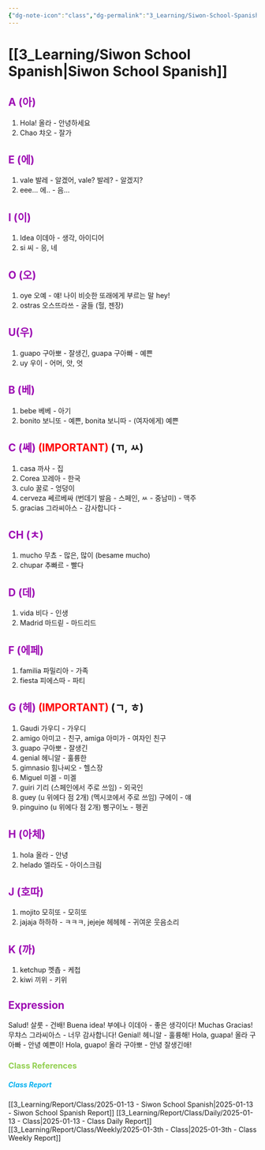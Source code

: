 ```yaml
---
{"dg-note-icon":"class","dg-permalink":"3_Learning/Siwon-School-Spanish","created-date":"2025-01-13 9:22:58 pm","date":"2025-01-13","type":"class","tags":["class","spanish"],"aliases":null,"title":"Siwon School Spanish","courseName":"NEW 왕초보 탈출 파닉스","dg-publish":true,"permalink":"/3_Learning/Siwon-School-Spanish/","dgPassFrontmatter":true,"noteIcon":"class"}
---
```



# [[3_Learning/Siwon School Spanish\|Siwon School Spanish]]
## <font color="#9d0ab3">A (아)</font>
1. Hola!  올라 - 안녕하세요
2. Chao 챠오 - 잘가
## <font color="#9d0ab3">E (에)</font>
1. vale 발레 - 알겠어, vale? 발레? - 알겠지?
2. eee... 에.. - 음...
## <font color="#9d0ab3">I (이)</font>
1. Idea 이데아 - 생각, 아이디어
2. si 씨 - 응, 네
## <font color="#9d0ab3">O (오)</font>
1. oye 오예 - 얘! 나이 비슷한 또래에게 부르는 말 hey!
2. ostras 오스뜨라쓰 - 굴들 (헐, 젠장)
## <font color="#9d0ab3">U(우)</font>
1. guapo 구아뽀 - 잘생긴, guapa 구아빠 - 예쁜
2. uy 우이 - 어머, 앗, 엇
## <font color="#9d0ab3">B (베)</font>
1. bebe 베베 - 아기
2. bonito 보니또 - 예쁜, bonita 보니따 - (여자에게) 예쁜
## <font color="#9d0ab3">C (쎄)</font> <font color="#ff0000">(IMPORTANT)</font> (ㄲ, ㅆ) 
1. casa 까사 - 집
2. Corea 꼬레아 - 한국
3. culo 꿀로 - 엉덩이
4. cerveza 쎄르베싸 (번데기 발음 - 스페인, ㅆ - 중남미) - 맥주
5. gracias 그라씨아스 - 감사합니다 - 
## <font color="#9d0ab3">CH (ㅊ)</font>
1. mucho 무쵸 - 많은, 많이 (besame mucho)
2. chupar 추빠르 - 빨다
## <font color="#9d0ab3">D (데)</font>
1. vida 비다 - 인생
2. Madrid 마드릳 - 마드리드
## <font color="#9d0ab3">F (에페)</font>
1. familia 파밀리아 - 가족
2. fiesta 피에스따 - 파티
## <font color="#9d0ab3">G (헤)</font> <font color="#ff0000">(IMPORTANT)</font> (ㄱ, ㅎ)
1. Gaudi 가우디 - 가우디
2. amigo 아미고 - 친구, amiga 아미가 - 여자인 친구
3. guapo 구아뽀 - 잘생긴
4. genial 헤니알 - 훌륭한
5. gimnasio  힘나씨오 - 헬스장
6. Miguel 미겔 - 미겔
7. guiri 기리 (스페인에서 주로 쓰임) - 외국인
8. guey (u 위에다 점 2개)  (멕시코에서 주로 쓰임) 구에이 - 얘
9. pinguino (u 위에다 점 2개) 삥구이노 - 펭귄
## <font color="#9d0ab3">H (아체)</font>
1. hola 올라 - 안녕
2. helado 엘라도 - 아이스크림
## <font color="#9d0ab3">J (호따)</font>
1. mojito 모히또 - 모히또
2. jajaja 하하하 - ㅋㅋㅋ, jejeje 헤헤헤 - 귀여운 웃음소리
## <font color="#9d0ab3">K (까)</font>
1. ketchup  껫춉 - 케첩
2. kiwi 끼위 - 키위

## <font color="#9d0ab3">Expression</font>
Salud! 살룻 - 건배!
Buena idea! 부에나 이데아 - 좋은 생각이다!
Muchas Gracias! 무챠스 그라씨아스 - 너무 감사합니다!
Genial! 헤니알 - 훌륭해!
Hola, guapa! 올라 구아빠 - 안녕 예쁜이!
Hola, guapo! 올라 구아뽀 - 안녕 잘생긴애!



















### <font color="#92d050">Class References</font>
##### <font color="#00b0f0">Class Report</font>
[[3_Learning/Report/Class/2025-01-13 - Siwon School Spanish\|2025-01-13 - Siwon School Spanish Report]]
[[3_Learning/Report/Class/Daily/2025-01-13 - Class\|2025-01-13 - Class Daily Report]]
[[3_Learning/Report/Class/Weekly/2025-01-3th - Class\|2025-01-3th - Class Weekly Report]]





